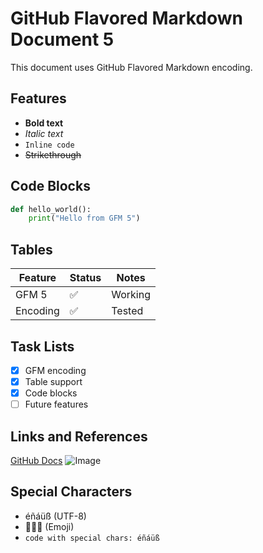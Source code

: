 # GitHub Flavored Markdown Document 5

This document uses GitHub Flavored Markdown encoding.

## Features
- **Bold text**
- *Italic text*
- `Inline code`
- ~~Strikethrough~~

## Code Blocks
```python
def hello_world():
    print("Hello from GFM 5")
```

## Tables
| Feature | Status | Notes |
|---------|--------|-------|
| GFM 5 | ✅ | Working |
| Encoding | ✅ | Tested |

## Task Lists
- [x] GFM encoding
- [x] Table support
- [x] Code blocks
- [ ] Future features

## Links and References
[GitHub Docs](https://docs.github.com)
![Image](https://example.com/image.png)

## Special Characters
- éñáüß (UTF-8)
- 🚀🎉🌟 (Emoji)
- `code with special chars: éñáüß`
